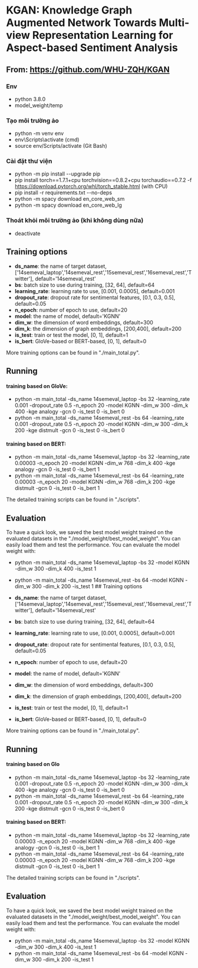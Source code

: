 # KGAN: Knowledge Graph Augmented Network Towards Multi-view Representation Learning for Aspect-based Sentiment Analysis
## From: https://github.com/WHU-ZQH/KGAN

### Env
* python 3.8.0
* model_weight/temp

### Tạo môi trường ảo
* python -m venv env
* env\Scripts\activate (cmd)
* source env/Scripts/activate (Git Bash)

### Cài đặt thư viện
* python -m pip install --upgrade pip
* pip install torch==1.7.1+cpu torchvision==0.8.2+cpu torchaudio==0.7.2 -f https://download.pytorch.org/whl/torch_stable.html  (with CPU)
* pip install -r requirements.txt --no-deps
* python -m spacy download en_core_web_sm
* python -m spacy download en_core_web_lg

### Thoát khỏi môi trường ảo (khi không dùng nữa)
* deactivate

## Training options

- **ds_name**: the name of target dataset, ['14semeval_laptop','14semeval_rest','15semeval_rest','16semeval_rest','Twitter'], default='14semeval_rest'
- **bs**: batch size to use during training, [32, 64], default=64
- **learning_rate**: learning rate to use, [0.001, 0.0005], default=0.001
- **dropout_rate**: dropout rate for sentimental features, [0.1, 0.3, 0.5], default=0.05
- **n_epoch**: number of epoch to use, default=20
- **model**: the name of model, default='KGNN'
- **dim_w**: the dimension of word embeddings, default=300
- **dim_k**: the dimension of graph embeddings, [200,400],  default=200
- **is_test**:  train or test the model, [0, 1], default=1
- **is_bert**: GloVe-based or BERT-based, [0, 1], default=0

More training options can be found in "./main_total.py".

## Running

#### training based on GloVe: 

* python -m main_total -ds_name 14semeval_laptop -bs 32 -learning_rate 0.001 -dropout_rate 0.5 -n_epoch 20 -model KGNN -dim_w 300 -dim_k 400 -kge analogy  -gcn 0  -is_test 0 -is_bert 0
* python -m main_total -ds_name 14semeval_rest -bs 64 -learning_rate 0.001 -dropout_rate 0.5 -n_epoch 20 -model KGNN -dim_w 300 -dim_k 200 -kge distmult -gcn 0 -is_test 0 -is_bert 0

#### training based on BERT: 

* python -m main_total -ds_name 14semeval_laptop -bs 32 -learning_rate 0.00003 -n_epoch 20 -model KGNN -dim_w 768 -dim_k 400 -kge analogy -gcn 0  -is_test 0 -is_bert 1
* python -m main_total -ds_name 14semeval_rest -bs 64 -learning_rate 0.00003 -n_epoch 20 -model KGNN -dim_w 768 -dim_k 200 -kge distmult -gcn 0 -is_test 0 -is_bert 1

The detailed training scripts can be found in "./scripts".

## Evaluation

To have a quick look, we saved the best model weight trained on the evaluated datasets in the "./model_weight/best_model_weight". You can easily load them and test the performance. You can evaluate the model weight with:

- python -m main_total -ds_name 14semeval_laptop   -bs 32  -model KGNN -dim_w 300 -dim_k 400 -is_test 1 
- python -m main_total -ds_name 14semeval_rest   -bs 64  -model KGNN -dim_w 300 -dim_k 200 -is_test 1 ## Training options

- **ds_name**: the name of target dataset, ['14semeval_laptop','14semeval_rest','15semeval_rest','16semeval_rest','Twitter'], default='14semeval_rest'
- **bs**: batch size to use during training, [32, 64], default=64
- **learning_rate**: learning rate to use, [0.001, 0.0005], default=0.001
- **dropout_rate**: dropout rate for sentimental features, [0.1, 0.3, 0.5], default=0.05
- **n_epoch**: number of epoch to use, default=20
- **model**: the name of model, default='KGNN'
- **dim_w**: the dimension of word embeddings, default=300
- **dim_k**: the dimension of graph embeddings, [200,400],  default=200
- **is_test**:  train or test the model, [0, 1], default=1
- **is_bert**: GloVe-based or BERT-based, [0, 1], default=0

More training options can be found in "./main_total.py".

## Running

#### training based on Glo

* python -m main_total -ds_name 14semeval_laptop -bs 32 -learning_rate 0.001 -dropout_rate 0.5 -n_epoch 20 -model KGNN -dim_w 300 -dim_k 400 -kge analogy  -gcn 0  -is_test 0 -is_bert 0
* python -m main_total -ds_name 14semeval_rest -bs 64 -learning_rate 0.001 -dropout_rate 0.5 -n_epoch 20 -model KGNN -dim_w 300 -dim_k 200 -kge distmult -gcn 0 -is_test 0 -is_bert 0

#### training based on BERT: 

* python -m main_total -ds_name 14semeval_laptop -bs 32 -learning_rate 0.00003 -n_epoch 20 -model KGNN -dim_w 768 -dim_k 400 -kge analogy -gcn 0  -is_test 0 -is_bert 1
* python -m main_total -ds_name 14semeval_rest -bs 64 -learning_rate 0.00003 -n_epoch 20 -model KGNN -dim_w 768 -dim_k 200 -kge distmult -gcn 0 -is_test 0 -is_bert 1

The detailed training scripts can be found in "./scripts".

## Evaluation

To have a quick look, we saved the best model weight trained on the evaluated datasets in the "./model_weight/best_model_weight". You can easily load them and test the performance. You can evaluate the model weight with:

- python -m main_total -ds_name 14semeval_laptop   -bs 32  -model KGNN -dim_w 300 -dim_k 400 -is_test 1 
- python -m main_total -ds_name 14semeval_rest   -bs 64  -model KGNN -dim_w 300 -dim_k 200 -is_test 1 